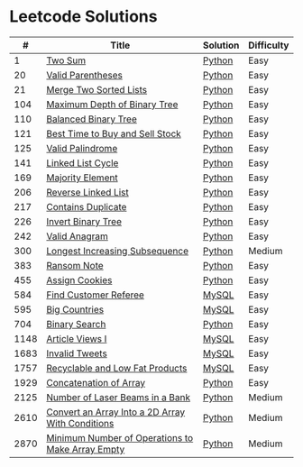 # Leetcode Solutions

| #    | Title                                                                                                                               | Solution                                                                    | Difficulty |
| ---- | ----------------------------------------------------------------------------------------------------------------------------------- | --------------------------------------------------------------------------- | ---------- |
| 1    | [Two Sum](https://leetcode.com/problems/two-sum/)                                                                                   | [Python](./Python/1-two-sum.py)                                             | Easy       |
| 20   | [Valid Parentheses](https://leetcode.com/problems/valid-parentheses/)                                                               | [Python](./Python/20-valid-parentheses.py)                                  | Easy       |
| 21   | [Merge Two Sorted Lists](https://leetcode.com/problems/merge-two-sorted-lists/)                                                     | [Python](./Python/21-merge-two-sorted-lists.py)                             | Easy       |
| 104  | [Maximum Depth of Binary Tree](https://leetcode.com/problems/maximum-depth-of-binary-tree/)                                         | [Python](./Python/104-maximum-depth-of-binary-tree.py)                      | Easy       |
| 110  | [Balanced Binary Tree](https://leetcode.com/problems/balanced-binary-tree/)                                                         | [Python](./Python/110-balanced-binary-tree.py)                              | Easy       |
| 121  | [Best Time to Buy and Sell Stock](https://leetcode.com/problems/best-time-to-buy-and-sell-stock/)                                   | [Python](./Python/121-best-time-to-buy-and-sell-stock.py)                   | Easy       |
| 125  | [Valid Palindrome](https://leetcode.com/problems/valid-palindrome/)                                                                 | [Python](./Python/125-valid-palindrome.py)                                  | Easy       |
| 141  | [Linked List Cycle](https://leetcode.com/problems/linked-list-cycle/)                                                               | [Python](./Python/141-linked-list-cycle.py)                                 | Easy       |
| 169  | [Majority Element](https://leetcode.com/problems/majority-element/)                                                                 | [Python](./Python/169-majority-element.py)                                  | Easy       |
| 206  | [Reverse Linked List](https://leetcode.com/problems/reverse-linked-list/)                                                           | [Python](./Python/206-reverse-linked-list.py)                               | Easy       |
| 217  | [Contains Duplicate](https://leetcode.com/problems/contains-duplicate/)                                                             | [Python](./Python/217-contains-duplicate.py)                                | Easy       |
| 226  | [Invert Binary Tree](https://leetcode.com/problems/invert-binary-tree/)                                                             | [Python](./Python/226-invert-binary-tree.py)                                | Easy       |
| 242  | [Valid Anagram](https://leetcode.com/problems/valid-anagram/)                                                                       | [Python](./Python/242-valid-anagram.py)                                     | Easy       |
| 300  | [Longest Increasing Subsequence](https://leetcode.com/problems/longest-increasing-subsequence/)                                     | [Python](./Python/300-longest-increasing-subsequence.py)                    | Medium     |
| 383  | [Ransom Note](https://leetcode.com/problems/ransom-note/)                                                                           | [Python](./Python/383-ransom-note.py)                                       | Easy       |
| 455  | [Assign Cookies](https://leetcode.com/problems/assign-cookies/)                                                                     | [Python](./Python/455-assign-cookies.py)                                    | Easy       |
| 584  | [Find Customer Referee](https://leetcode.com/problems/find-customer-referee/)                                                       | [MySQL](./MySQL/584-find-customer-referee.sql)                              | Easy       |
| 595  | [Big Countries](https://leetcode.com/problems/big-countries/)                                                                       | [MySQL](./MySQL/595-big-countries.sql)                                      | Easy       |
| 704  | [Binary Search](https://leetcode.com/problems/binary-search/)                                                                       | [Python](./Python/704-binary-search.py)                                     | Easy       |
| 1148 | [Article Views I](https://leetcode.com/problems/article-views-i/)                                                                   | [MySQL](./MySQL/1148-article-views-I.sql)                                   | Easy       |
| 1683 | [Invalid Tweets](https://leetcode.com/problems/invalid-tweets/)                                                                     | [MySQL](./MySQL/1683-invalid-tweets.sql)                                    | Easy       |
| 1757 | [Recyclable and Low Fat Products](https://leetcode.com/problems/recyclable-and-low-fat-products/)                                   | [MySQL](./MySQL/1757-recyclable-and-low-fat-products.sql)                   | Easy       |
| 1929 | [Concatenation of Array](https://leetcode.com/problems/concatenation-of-array/)                                                     | [Python](./Python/1929-concatenation-of-array.py)                           | Easy       |
| 2125 | [Number of Laser Beams in a Bank](https://leetcode.com/problems/number-of-laser-beams-in-a-bank/)                                   | [Python](./Python/2125-number-of-laser-beams-in-a-bank.py.py)               | Medium     |
| 2610 | [Convert an Array Into a 2D Array With Conditions](https://leetcode.com/problems/convert-an-array-into-a-2d-array-with-conditions/) | [Python](./Python/2610-convert-an-array-into-a-2d-array-with-conditions.py) | Medium     |
| 2870 | [Minimum Number of Operations to Make Array Empty](https://leetcode.com/problems/minimum-number-of-operations-to-make-array-empty/) | [Python](./Python/2870-minimum-number-of-operations-to-make-array-empty.py) | Medium     |
